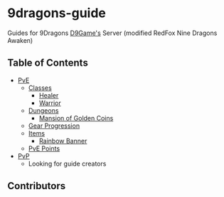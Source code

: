 # 9dragons-guide
Guides for 9Dragons [D9Game's](https://d9gitalgames.com/landing.php) Server (modified RedFox Nine Dragons Awaken)

## Table of Contents

- [PvE](docs/PvE)
  - [Classes](docs/PvE/classes)
    - [Healer](docs/PvE/classes/healer.md)
    - [Warrior](docs/PvE/classes/warrior.md)
  - [Dungeons](docs/PvE/dungeons)
    - [Mansion of Golden Coins](docs/PvE/dungeons/gcm-mansion-of-golden-coins.md)
  - [Gear Progression](docs/PvE/gear-progression.md)
  - [Items](docs/PvE/items)
    - [Rainbow Banner](docs/PvE/items/rainbow-banner.md)
  - [PvE Points](docs/PvE/pve-points.md)
- [PvP](docs/PvP)
  - Looking for guide creators

## Contributors
